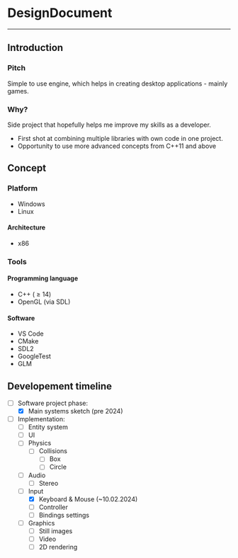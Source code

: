 # DesignDocument

---
## Introduction

### Pitch
Simple to use engine, which helps in creating desktop applications - mainly games.

### Why?
Side project that hopefully helps me improve my skills as a developer.
- First shot at combining multiple libraries with own code in one project.
- Opportunity to use more advanced concepts from C++11 and above
## Concept
### Platform
- Windows
- Linux
#### Architecture
- x86
### Tools
#### Programming language
- C++ ( $\geq$ 14)
- OpenGL (via SDL)
#### Software
- VS Code
- CMake
- SDL2
- GoogleTest
- GLM
## Developement timeline
- [ ] Software project phase:
	- [x] Main systems sketch (pre 2024)
- [ ] Implementation:
	- [ ] Entity system
	- [ ] UI
	- [ ] Physics
		- [ ] Collisions
			- [ ] Box
			- [ ] Circle
	- [ ] Audio
		- [ ] Stereo
	- [ ] Input
		- [x] Keyboard & Mouse (~10.02.2024)
		- [ ] Controller
		- [ ] Bindings settings
	- [ ] Graphics
		- [ ] Still images
		- [ ] Video
		- [ ] 2D rendering